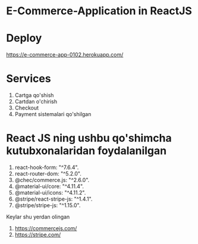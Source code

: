 # E-Commerce-Application in ReactJS

# Deploy
https://e-commerce-app-0102.herokuapp.com/ 

# Services

1. Cartga qo'shish
2. Cartdan o'chirish
3. Checkout
4. Payment sistemalari qo'shilgan

# React JS ning ushbu qo'shimcha kutubxonalaridan foydalanilgan

1. react-hook-form: "^7.6.4". 
2. react-router-dom: "^5.2.0".
3. @chec/commerce.js: "^2.6.0". 
4. @material-ui/core: "^4.11.4".
5. @material-ui/icons: "^4.11.2". 
6. @stripe/react-stripe-js: "^1.4.1".
7. @stripe/stripe-js: "^1.15.0".

Keylar shu yerdan olingan

1. https://commercejs.com/
2. https://stripe.com/
